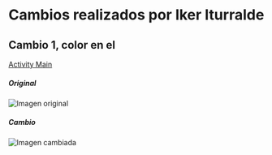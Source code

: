 # Cambios realizados por Iker Iturralde

## Cambio 1, color en el 
[Activity Main](https://github.com/leoneliker/MaterialThemeBuilderv2/blob/master/README.md)

##### Original
![Imagen original](./images/imgOriginal1.PNG)
##### Cambio
![Imagen cambiada](./images/imgCambios1.PNG)